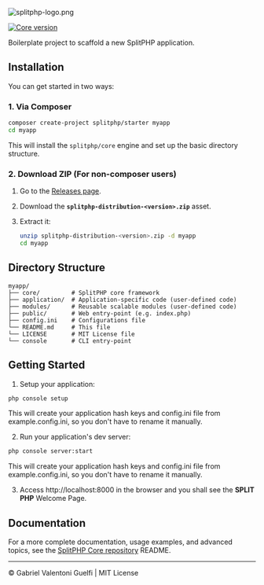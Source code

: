 ![splitphp-logo.png](https://splitphp-media-archive.s3.us-east-1.amazonaws.com/SPLIT_PHP-logo-full.png)

[![Core version](https://img.shields.io/packagist/v/splitphp/core.svg)](https://packagist.org/packages/splitphp/core)

Boilerplate project to scaffold a new SplitPHP application.

## Installation

You can get started in two ways:

### 1. Via Composer

```bash
composer create-project splitphp/starter myapp
cd myapp
```

This will install the `splitphp/core` engine and set up the basic directory structure.

### 2. Download ZIP (For non-composer users)

1. Go to the [Releases page](https://github.com/splitphp/starter/releases).
2. Download the **`splitphp-distribution-<version>.zip`** asset.
3. Extract it:

   ```bash
   unzip splitphp-distribution-<version>.zip -d myapp
   cd myapp
   ```

## Directory Structure

```
myapp/
├── core/         # SplitPHP core framework
├── application/  # Application-specific code (user-defined code)
├── modules/      # Reusable scalable modules (user-defined code)
├── public/       # Web entry-point (e.g. index.php)
├── config.ini    # Configurations file
└── README.md     # This file
└── LICENSE       # MIT License file
└── console       # CLI entry-point
```

## Getting Started

1. Setup your application:

  ```bash
  php console setup
  ```
  This will create your application hash keys and config.ini file from example.config.ini, so you don't have to rename it manually.

2. Run your application's dev server:

  ```bash
  php console server:start
  ```
  This will create your application hash keys and config.ini file from example.config.ini, so you don't have to rename it manually.
  
3. Access http://localhost:8000 in the browser and you shall see the **SPLIT PHP** Welcome Page.

## Documentation

For a more complete documentation, usage examples, and advanced topics, see the [SplitPHP Core repository](https://github.com/splitphp/core) README.

---

© Gabriel Valentoni Guelfi | MIT License
